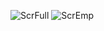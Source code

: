 ![ScrFull](https://github.com/antomfdez/XmonadDots/tree/main/assets/scrfull.png)
![ScrEmp](https://github.com/antomfdez/XmonadDots/tree/main/assets/scremp.png)
